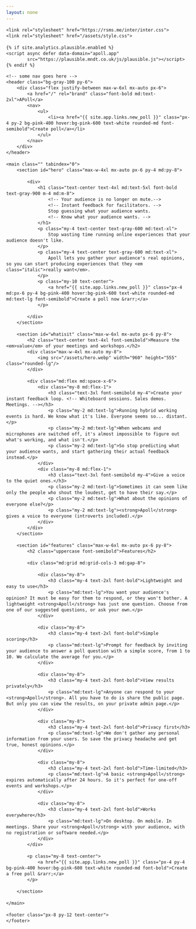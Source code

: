 ```yaml
---
layout: none
---
```


<html xmlns="http://www.w3.org/1999/xhtml"
      lang="en">
<head>
    <meta charset="UTF-8">
    <title>Apoll.app - Anonymous polls for facilitators</title>
    <meta http-equiv="X-UA-Compatible" content="IE=edge"/>
    <meta name="viewport" content="width=device-width, initial-scale=1"/>

    <link rel="stylesheet" href="https://rsms.me/inter/inter.css">
    <link rel="stylesheet" href="/assets/style.css">

    {% if site.analytics.plausible.enabled %}
    <script async defer data-domain="apoll.app"
            src="https://plausible.mndt.co.uk/js/plausible.js"></script>
    {% endif %}
</head>

<body>

<div class="h-screen bg-white text-gray-700">

    <!-- some nav goes here -->
    <header class="bg-gray-100 py-6">
        <div class="flex justify-between max-w-6xl mx-auto px-6">
            <a href="/" rel="brand" class="font-bold md:text-2xl">APoll</a>
            <nav>
                <ul>
                    <li><a href="{{ site.app.links.new_poll }}" class="px-4 py-2 bg-pink-400 hover:bg-pink-600 text-white rounded-md font-semibold">Create poll</a></li>
                </ul>
            </nav>
        </div>
    </header>

    <main class="" tabindex="0">
        <section id="hero" class="max-w-4xl mx-auto px-6 py-4 md:py-8">

            <div>
                <h1 class="text-center text-4xl md:text-5xl font-bold text-gray-900 m-4 md:m-8">
                    <!-- Your audience is no longer on mute.-->
                    <!-- Instant feedback for facilitators. -->
                    Stop guessing what your audience wants.
                    <!-- Know what your audience wants. -->
                </h1>
                <p class="my-4 text-center text-gray-600 md:text-xl">
                    Stop wasting time running online experiences that your audience doesn't like.
                </p>
                <p class="my-4 text-center text-gray-600 md:text-xl">
                    Apoll lets you gather your audience's real opinions, so you can start producing experiences that they <em class="italic">really want</em>.
                </p>
                <p class="my-10 text-center">
                    <a href="{{ site.app.links.new_poll }}" class="px-4 md:px-6 py-4 bg-pink-400 hover:bg-pink-600 text-white rounded-md md:text-lg font-semibold">Create a poll now &rarr;</a>
                </p>

            </div>
        </section>

        <section id="whatisit" class="max-w-6xl mx-auto px-6 py-8">
            <h2 class="text-center text-4xl font-semibold">Measure the <em>value</em> of your meetings and workshops.</h2>
            <div class="max-w-4xl mx-auto my-8">
                <img src="/assets/hero.webp" width="960" height="555" class="rounded-lg"/>
            </div>

            <div class="md:flex md:space-x-6">
                <div class="my-8 md:flex-1">
                    <h3 class="text-3xl font-semibold my-4">Create your instant feedback loop. <!-- Whiteboard sessions. Sales demos. Meetings. --></h3>
                    <p class="my-2 md:text-lg">Running hybrid working events is hard. We know what it's like. Everyone seems so... distant.</p>
                    <p class="my-2 md:text-lg">When webcams and microphones are switched off, it's almost impossible to figure out what's working, and what isn't.</p>
                    <p class="my-2 md:text-lg">So stop predicting what your audience wants, and start gathering their actual feedback instead.</p>
                </div>
                <div class="my-8 md:flex-1">
                    <h3 class="text-3xl font-semibold my-4">Give a voice to the quiet ones.</h3>
                    <p class="my-2 md:text-lg">Sometimes it can seem like only the people who shout the loudest, get to have their say.</p>
                    <p class="my-2 md:text-lg">What about the opinions of everyone else?</p>
                    <p class="my-2 md:text-lg"><strong>Apoll</strong> gives a voice to everyone (introverts included).</p>
                </div>
            </div>
        </section>

        <section id="features" class="max-w-6xl mx-auto px-6 py-8">
            <h2 class="uppercase font-semibold">Features</h2>

            <div class="md:grid md:grid-cols-3 md:gap-8">

                <div class="my-8">
                    <h3 class="my-4 text-2xl font-bold">Lightweight and easy to use</h3>
                    <p class="md:text-lg">You want your audience's opinion? It must be easy for them to respond, or they won't bother. A lightweight <strong>Apoll</strong> has just one question. Choose from one of our suggested questions, or ask your own.</p>
                </div>

                <div class="my-8">
                    <h3 class="my-4 text-2xl font-bold">Simple scoring</h3>
                    <p class="md:text-lg">Prompt for feedback by inviting your audience to answer a poll question with a simple score, from 1 to 10. We calculate the average for you.</p>
                </div>

                <div class="my-8">
                    <h3 class="my-4 text-2xl font-bold">View results privately</h3>
                    <p class="md:text-lg">Anyone can respond to your <strong>Apoll</strong>. All you have to do is share the public page. But only you can view the results, on your private admin page.</p>
                </div>

                <div class="my-8">
                    <h3 class="my-4 text-2xl font-bold">Privacy first</h3>
                    <p class="md:text-lg">We don't gather any personal information from your users. So save the privacy headache and get true, honest opinions.</p>
                </div>

                <div class="my-8">
                    <h3 class="my-4 text-2xl font-bold">Time-limited</h3>
                    <p class="md:text-lg">A basic <strong>Apoll</strong> expires automatically after 24 hours. So it's perfect for one-off events and workshops.</p>
                </div>

                <div class="my-8">
                    <h3 class="my-4 text-2xl font-bold">Works everywhere</h3>
                    <p class="md:text-lg">On desktop. On mobile. In meetings. Share your <strong>Apoll</strong> with your audience, with no registration or software needed.</p>
                </div>
            </div>

            <p class="my-8 text-center">
                <a href="{{ site.app.links.new_poll }}" class="px-4 py-4 bg-pink-400 hover:bg-pink-600 text-white rounded-md font-bold">Create a free poll &rarr;</a>
            </p>

        </section>

    </main>

    <footer class="px-8 py-12 text-center">
    </footer>

</div>

</body>
</html>

